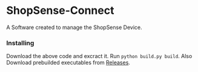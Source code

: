 # ShopSense-Connect
A Software created to manage the ShopSense Device.
### Installing
Download the above code and excract it. Run ```python build.py build```.
Also Download prebuilded executables from [Releases](https://github.com/RKS200/ShopSense-Connect/releases).

